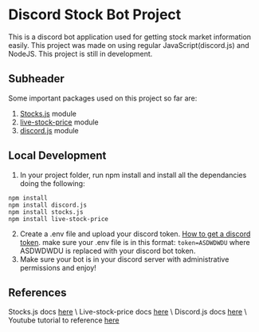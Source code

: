 # Discord Stock Bot Project

This is a discord bot application used for getting stock market information easily. This project was made on using regular JavaScript(discord.js) and NodeJS. This project is still in development.

## Subheader

Some important packages used on this project so far are:

1. [Stocks.js](https://github.com/wagenaartje/stocks.js) module
2. [live-stock-price](https://github.com/tpatel29/live-stock-price) module
3. [discord.js](https://discord.js.org/) module

## Local Development

1. In your project folder, run npm install and install all the dependancies doing the following:

```
npm install
npm install discord.js
npm install stocks.js
npm install live-stock-price
```

2. Create a .env file and upload your discord token. [How to get a discord token](https://discord.com/developers/docs/getting-started).
   make sure your .env file is in this format:
   `token=ASDWDWDU`
   where ASDWDWDU is replaced with your discord bot token.
3. Make sure your bot is in your discord server with administrative permissions and enjoy!

## References

Stocks.js docs [here](https://github.com/wagenaartje/stocks.js)
\ Live-stock-price docs [here](https://github.com/tpatel29/live-stock-price)
\ Discord.js docs [here](https://discord.js.org/)
\ Youtube tutorial to reference [here](https://youtu.be/6IgOXmQMT68?si=fTAhcGinI7Nxdptj)
